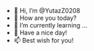 - 👋 Hi, I’m @YutazZ0208
- 👀 How are you today?
- 🌱 I’m currently learning ...
- 💞️ Have a nice day!
- 📫 Best wish for you!

<!---
YutazZ0208/YutazZ0208 is a ✨ special ✨ repository because its `README.md` (this file) appears on your GitHub profile.
You can click the Preview link to take a look at your changes.
--->

